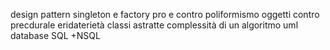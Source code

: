 design pattern 
singleton e factory 
pro e contro
poliformismo
oggetti contro precdurale
eridaterietà
classi astratte
complessità di un algoritmo
uml
database SQL +NSQL
